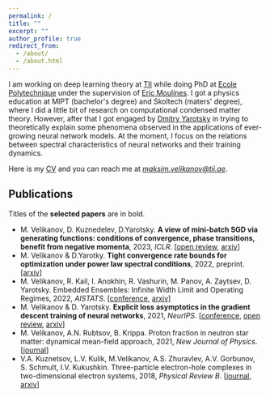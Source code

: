 ```yaml
---
permalink: /
title: ""
excerpt: ""
author_profile: true
redirect_from: 
  - /about/
  - /about.html
---
```


I am working on deep learning theory at [TII](https://www.tii.ae/ai-and-digital-science/our-research) while doing PhD at [Ecole Polytechnique](https://www.polytechnique.edu/) under the supervision of [Eric Moulines](https://en.wikipedia.org/wiki/%C3%89ric_Moulines). I got a physics education at MIPT (bachelor's degree) and Skoltech (maters' degree), where I did a little bit of research on computational condensed matter theory. However, after that I got engaged by [Dmitry Yarotsky](https://yarotsky.info/) in trying to theoretically explain some phenomena observed in the applications of ever-growing neural network models. At the moment, I focus on the relations between spectral characteristics of neural networks and their training dynamics. 

<!--- You can find more details at the [research page](https://maksim-velikanov.github.io/research/). -->

Here is my [CV](https://maksim-velikanov.github.io/files/CV.pdf) and you can reach me at *maksim.velikanov@tii.ae*.

Publications
------
Titles of the **selected papers** are in bold.
* M. Velikanov, D. Kuznedelev, D.Yarotsky. **A view of mini-batch SGD via generating functions: conditions of convergence, phase transitions, benefit from negative momenta**, 2023, *ICLR*. [[open review](https://openreview.net/forum?id=bzaPGEllsjE&referrer=%5BAuthor%20Console%5D(%2Fgroup%3Fid%3DICLR.cc%2F2023%2FConference%2FAuthors%23your-submissions)), [arxiv](https://arxiv.org/abs/2206.11124)] 
* M. Velikanov & D.Yarotky. **Tight convergence rate bounds for optimization under power law spectral conditions**, 2022, preprint. [[arxiv](https://arxiv.org/abs/2202.00992)] 
* M. Velikanov, R. Kail, I. Anokhin, R. Vashurin, M. Panov, A. Zaytsev, D. Yarotsky. Embedded Ensembles: Infinite Width Limit and Operating Regimes, 2022, *AISTATS*. [[conference](https://proceedings.mlr.press/v151/velikanov22a.html), [arxiv](https://arxiv.org/abs/2202.12297)]
* M. Velikanov & D. Yarotsky. **Explicit loss asymptotics in the gradient descent training of neural networks**, 2021, *NeurIPS*. [[conference](https://proceedings.neurips.cc/paper/2021/hash/14faf969228fc18fcd4fcf59437b0c97-Abstract.html), [open review](https://openreview.net/forum?id=EHUsTBGIP17), [arxiv](https://arxiv.org/abs/2105.00507)]
* M. Velikanov, A.N. Rubtsov, B. Krippa. Proton fraction in neutron star matter: dynamical mean-field approach, 2021, *New Journal of Physics*. [[journal](https://iopscience.iop.org/article/10.1088/1367-2630/abe481)]
* V.A. Kuznetsov, L.V. Kulik, M.Velikanov, A.S. Zhuravlev, A.V. Gorbunov, S. Schmult, I.V. Kukushkin. Three-particle electron-hole complexes in two-dimensional electron systems, 2018, *Physical Review B*. [[journal](https://journals.aps.org/prb/abstract/10.1103/PhysRevB.98.205303), [arxiv](https://arxiv.org/abs/1808.04554)]    



